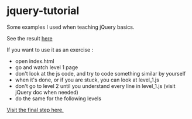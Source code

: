 jquery-tutorial
===============

Some examples I used when teaching jQuery basics.

See the result [here](https://cdn.rawgit.com/plancien/jquery-tutorial/master/index.html)

If you want to use it as an exercise :
* open index.html
* go and watch level 1 page
* don't look at the js code, and try to code something similar by yourself
* when it's done, or if you are stuck, you can look at level_1.js
* don't go to level 2 until you understand every line in level_1.js (visit jQuery doc when needed)
* do the same for the following levels

[Visit the final step here.](https://cdn.rawgit.com/plancien/jquery-tutorial/master/level_4.html)
